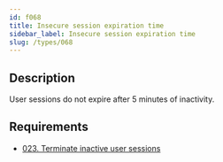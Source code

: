```yaml
---
id: f068
title: Insecure session expiration time
sidebar_label: Insecure session expiration time
slug: /types/068
---
```


## Description

User sessions do not expire after 5 minutes of inactivity.

## Requirements

- [023. Terminate inactive user sessions](/criteria/session/023)
